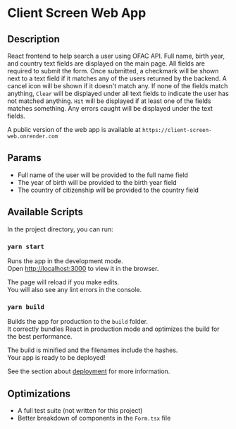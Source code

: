 # Client Screen Web App

## Description
React frontend to help search a user using OFAC API. Full name, birth year, and country text fields are displayed on the main page. All fields are required to submit the form. Once submitted, a checkmark will be shown next to a text field if it matches any of the users returned by the backend. A cancel icon will be shown if it doesn't match any. If none of the fields match anything, `Clear` will be displayed under all text fields to indicate the user has not matched anything. `Hit` will be displayed if at least one of the fields matches something. Any errors caught will be displayed under the text fields. <br>

A public version of the web app is available at `https://client-screen-web.onrender.com`

## Params
- Full name of the user will be provided to the full name field
- The year of birth will be provided to the birth year field
- The country of citizenship will be provided to the country field

## Available Scripts

In the project directory, you can run:

### `yarn start`

Runs the app in the development mode.\
Open [http://localhost:3000](http://localhost:3000) to view it in the browser.

The page will reload if you make edits.\
You will also see any lint errors in the console.

### `yarn build`

Builds the app for production to the `build` folder.\
It correctly bundles React in production mode and optimizes the build for the best performance.

The build is minified and the filenames include the hashes.\
Your app is ready to be deployed!

See the section about [deployment](https://facebook.github.io/create-react-app/docs/deployment) for more information.

## Optimizations
- A full test suite (not written for this project)
- Better breakdown of components in the `Form.tsx` file
